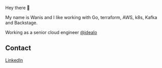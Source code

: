 Hey there 👋

My name is Wanis and I like working with Go, terraform, AWS, k8s, Kafka and Backstage. 

Working as a senior cloud engineer [@idealo](https://idealo.de)


## Contact

[LinkedIn](https://www.linkedin.com/in/wanis-fahmy/)


<!---
wanisfahmyDE/wanisfahmyDE is a ✨ special ✨ repository because its `README.md` (this file) appears on your GitHub profile.
You can click the Preview link to take a look at your changes.
--->
